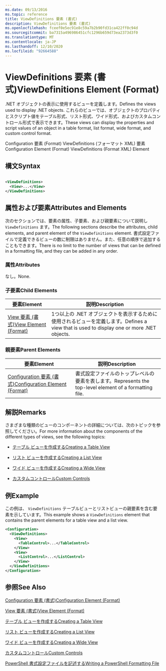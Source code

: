```yaml
---
ms.date: 09/13/2016
ms.topic: reference
title: ViewDefinitions 要素 (書式)
description: ViewDefinitions 要素 (書式)
ms.openlocfilehash: fceef0e5ec91e8c59a7b2b90fd31ca422ff0c94d
ms.sourcegitcommit: ba7315a496986451cfc1296b659d73ea2373d3f0
ms.translationtype: MT
ms.contentlocale: ja-JP
ms.lasthandoff: 12/10/2020
ms.locfileid: "92664588"
---
```

# <a name="viewdefinitions-element-format"></a><span data-ttu-id="58c91-103">ViewDefinitions 要素 (書式)</span><span class="sxs-lookup"><span data-stu-id="58c91-103">ViewDefinitions Element (Format)</span></span>

<span data-ttu-id="58c91-104">.NET オブジェクトの表示に使用するビューを定義します。</span><span class="sxs-lookup"><span data-stu-id="58c91-104">Defines the views used to display .NET objects.</span></span> <span data-ttu-id="58c91-105">これらのビューでは、オブジェクトのプロパティとスクリプト値をテーブル形式、リスト形式、ワイド形式、およびカスタムコントロール形式で表示できます。</span><span class="sxs-lookup"><span data-stu-id="58c91-105">These views can display the properties and script values of an object  in a table format, list format, wide format, and custom control format.</span></span>

<span data-ttu-id="58c91-106">Configuration 要素 (Format) ViewDefinitions (フォーマット XML) 要素</span><span class="sxs-lookup"><span data-stu-id="58c91-106">Configuration Element (Format) ViewDefinitions (Format XML) Element</span></span>

## <a name="syntax"></a><span data-ttu-id="58c91-107">構文</span><span class="sxs-lookup"><span data-stu-id="58c91-107">Syntax</span></span>

```xml

<ViewDefinitions>
  <View>...</View>
</ViewDefinitions>
```

## <a name="attributes-and-elements"></a><span data-ttu-id="58c91-108">属性および要素</span><span class="sxs-lookup"><span data-stu-id="58c91-108">Attributes and Elements</span></span>

<span data-ttu-id="58c91-109">次のセクションでは、要素の属性、子要素、および親要素について説明し `ViewDefinitions` ます。</span><span class="sxs-lookup"><span data-stu-id="58c91-109">The following sections describe the attributes, child elements, and parent element of the `ViewDefinitions` element.</span></span> <span data-ttu-id="58c91-110">書式設定ファイルで定義できるビューの数に制限はありません。また、任意の順序で追加することもできます。</span><span class="sxs-lookup"><span data-stu-id="58c91-110">There is no limit to the number of views that can be defined in a formatting file, and they can be added in any order.</span></span>

### <a name="attributes"></a><span data-ttu-id="58c91-111">属性</span><span class="sxs-lookup"><span data-stu-id="58c91-111">Attributes</span></span>

<span data-ttu-id="58c91-112">なし。</span><span class="sxs-lookup"><span data-stu-id="58c91-112">None.</span></span>

### <a name="child-elements"></a><span data-ttu-id="58c91-113">子要素</span><span class="sxs-lookup"><span data-stu-id="58c91-113">Child Elements</span></span>

|<span data-ttu-id="58c91-114">要素</span><span class="sxs-lookup"><span data-stu-id="58c91-114">Element</span></span>|<span data-ttu-id="58c91-115">説明</span><span class="sxs-lookup"><span data-stu-id="58c91-115">Description</span></span>|
|-------------|-----------------|
|[<span data-ttu-id="58c91-116">View 要素 (書式)</span><span class="sxs-lookup"><span data-stu-id="58c91-116">View Element (Format)</span></span>](./view-element-format.md)|<span data-ttu-id="58c91-117">1つ以上の .NET オブジェクトを表示するために使用されるビューを定義します。</span><span class="sxs-lookup"><span data-stu-id="58c91-117">Defines a view that is used to display one or more .NET objects.</span></span>|

### <a name="parent-elements"></a><span data-ttu-id="58c91-118">親要素</span><span class="sxs-lookup"><span data-stu-id="58c91-118">Parent Elements</span></span>

|<span data-ttu-id="58c91-119">要素</span><span class="sxs-lookup"><span data-stu-id="58c91-119">Element</span></span>|<span data-ttu-id="58c91-120">説明</span><span class="sxs-lookup"><span data-stu-id="58c91-120">Description</span></span>|
|-------------|-----------------|
|[<span data-ttu-id="58c91-121">Configuration 要素 (書式)</span><span class="sxs-lookup"><span data-stu-id="58c91-121">Configuration Element (Format)</span></span>](./configuration-element-format.md)|<span data-ttu-id="58c91-122">書式設定ファイルのトップレベルの要素を表します。</span><span class="sxs-lookup"><span data-stu-id="58c91-122">Represents the top-level element of a formatting file.</span></span>|

## <a name="remarks"></a><span data-ttu-id="58c91-123">解説</span><span class="sxs-lookup"><span data-stu-id="58c91-123">Remarks</span></span>

<span data-ttu-id="58c91-124">さまざまな種類のビューのコンポーネントの詳細については、次のトピックを参照してください。</span><span class="sxs-lookup"><span data-stu-id="58c91-124">For more information about the components of the different types of views, see the following topics:</span></span>

- [<span data-ttu-id="58c91-125">テーブル ビューを作成する</span><span class="sxs-lookup"><span data-stu-id="58c91-125">Creating a Table View</span></span>](./creating-a-table-view.md)

- [<span data-ttu-id="58c91-126">リスト ビューを作成する</span><span class="sxs-lookup"><span data-stu-id="58c91-126">Creating a List View</span></span>](./creating-a-list-view.md)

- [<span data-ttu-id="58c91-127">ワイド ビューを作成する</span><span class="sxs-lookup"><span data-stu-id="58c91-127">Creating a Wide View</span></span>](./creating-a-wide-view.md)

- [<span data-ttu-id="58c91-128">カスタムコントロール</span><span class="sxs-lookup"><span data-stu-id="58c91-128">Custom Controls</span></span>](./creating-custom-controls.md)

## <a name="example"></a><span data-ttu-id="58c91-129">例</span><span class="sxs-lookup"><span data-stu-id="58c91-129">Example</span></span>

<span data-ttu-id="58c91-130">この例は、 `ViewDefinitions` テーブルビューとリストビューの親要素を含む要素を示しています。</span><span class="sxs-lookup"><span data-stu-id="58c91-130">This example shows a `ViewDefinitions` element that contains the parent elements for a table view and a list view.</span></span>

```xml
<Configuration>
  <ViewDefinitions>
    <View>
      <TableControl>...</TableControl>
    </View>
    <View>
      <ListControl>...</ListControl>
    </View>
  </ViewDefinitions>
</Configuration>
```

## <a name="see-also"></a><span data-ttu-id="58c91-131">参照</span><span class="sxs-lookup"><span data-stu-id="58c91-131">See Also</span></span>

[<span data-ttu-id="58c91-132">Configuration 要素 (書式)</span><span class="sxs-lookup"><span data-stu-id="58c91-132">Configuration Element (Format)</span></span>](./configuration-element-format.md)

[<span data-ttu-id="58c91-133">View 要素 (書式)</span><span class="sxs-lookup"><span data-stu-id="58c91-133">View Element (Format)</span></span>](./view-element-format.md)

[<span data-ttu-id="58c91-134">テーブル ビューを作成する</span><span class="sxs-lookup"><span data-stu-id="58c91-134">Creating a Table View</span></span>](./creating-a-table-view.md)

[<span data-ttu-id="58c91-135">リスト ビューを作成する</span><span class="sxs-lookup"><span data-stu-id="58c91-135">Creating a List View</span></span>](./creating-a-list-view.md)

[<span data-ttu-id="58c91-136">ワイド ビューを作成する</span><span class="sxs-lookup"><span data-stu-id="58c91-136">Creating a Wide View</span></span>](./creating-a-wide-view.md)

[<span data-ttu-id="58c91-137">カスタムコントロール</span><span class="sxs-lookup"><span data-stu-id="58c91-137">Custom Controls</span></span>](./creating-custom-controls.md)

[<span data-ttu-id="58c91-138">PowerShell 書式設定ファイルを記述する</span><span class="sxs-lookup"><span data-stu-id="58c91-138">Writing a PowerShell Formatting File</span></span>](./writing-a-powershell-formatting-file.md)

